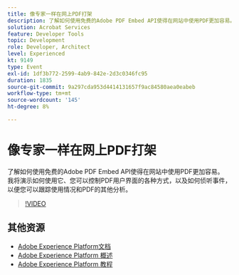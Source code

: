 ```yaml
---
title: 像专家一样在网上PDF打架
description: 了解如何使用免费的Adobe PDF Embed API使得在网站中使用PDF更加容易。 我将演示如何使用它、您可以控制PDF用户界面的各种方式，以及如何侦听事件，以便您可以跟踪使用情况和PDF的其他分析。
solution: Acrobat Services
feature: Developer Tools
topic: Development
role: Developer, Architect
level: Experienced
kt: 9149
type: Event
exl-id: 1df3b772-2599-4ab9-842e-2d3c0346fc95
duration: 1835
source-git-commit: 9a297cda953d4414131657f9ac84580aea0eabeb
workflow-type: tm+mt
source-wordcount: '145'
ht-degree: 8%

---
```


# 像专家一样在网上PDF打架

了解如何使用免费的Adobe PDF Embed API使得在网站中使用PDF更加容易。 我将演示如何使用它、您可以控制PDF用户界面的各种方式，以及如何侦听事件，以便您可以跟踪使用情况和PDF的其他分析。


>[!VIDEO](https://video.tv.adobe.com/v/337602/?quality=12&learn=on&hidetitle=true)

## 其他资源

- [Adobe Experience Platform文档](https://experienceleague.adobe.com/docs/experience-platform.html?lang=zh-Hans)
- [Adobe Experience Platform 概述](https://experienceleague.adobe.com/docs/experience-platform/landing/home.html?lang=zh-Hans)
- [Adobe Experience Platform 教程](https://experienceleague.adobe.com/docs/platform-learn/tutorials/overview.html?lang=zh-Hans)
